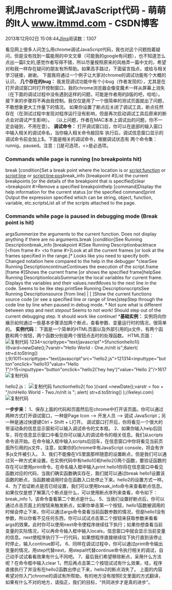
# 利用chrome调试JavaScript代码 - 萌萌的It人 www.itmmd.com - CSDN博客


2013年12月02日 15:08:44[Jlins](https://me.csdn.net/dyllove98)阅读数：1307


看见网上很多人问怎么用chrome调试JavaScript代码，我也对这个问题抱着疑问，但是没有找到一篇能用的中文文章（可能我的google有问题），也不知道怎么点出一篇E文的,感觉作者写得不错，所以尽量按照原来的风格弄一篇中文的，希望对和我一样存在疑问的朋友有所帮助。如果高手路过，下面留言指点，或给与相关学习链接，谢谢。
下面我将通过一个例子让大家对chrome的调试功能有个大概的认识。
**几个存在的bug：**
我发现调试功能中有个小bug（作者发现的），尤其是在打开调试窗口时打开控制窗口，我的chrome浏览器会像变魔术一样从屏幕上消失（在下面的调试过程中没有遇到这样的问题，可能是作者用的β版的吧，哈哈）。接下来的步骤将不再由我控制。我仅仅是用了一个很简单的测试页面就出了问题，不敢想象更大工作量下的情况。
如果你设置了断点后关闭了调试工具，断点任然存在（在测试过程中发现对程序运行没有影响，但是再次启动调试工具后原来的断点会对调试产生影响）。
（以上问题，作者在MAC本本上调试出的问题，你不一定会碰到，不用在意）。
**调试命令：**
打开调试窗口后，你可以在底部的输入窗口中输入相关的调试命名，当你输入相关命令敲回车
执行后，调试信息窗口显示的调试命令前会加上$。下面是相关的调试命令，根据调试状态有
两个命令集：runnig，paused。注意：[]是可选项，<>是必选项。
### Commands while page is running (no breakpoints hit)
break [condition]Set a break point where the location is <function> or <script:function> or <script:line> or <script:line:pos>break_info [breakpoint \#]List the current breakpoints [or the details of the breakpoint that is specified]clear <breakpoint \#>Remove a specified breakpointhelp [command]Display the help information for the current status [or the specified command]print <expression>Output the expression specified which can be string, object, function, variable, etc.scriptsList all of the scripts attached to the page.
### Commands while page is paused in debugging mode (Break point is hit)
argsSummerize the arguments to the current function. Does not display anything if there are no arguments.break [condition]See Running Descriptionbreak_info [breakpoint \#]See Running Descriptionbacktrace [<from frame \#> <to frame \#>]Look at all the current frames [or look at the frames specified in the range.]* Looks like you need to specify both. Changed notation here compared to the help in the debugger *clearSee Running DescriptioncontinueContinues the execution of the script.frame [frame \#]Shows the current frame [or shows the specified frame]helpSee Running DescriptionlocalsSummarize the local variables for current frame. Displays the variables and their values.nextMoves to the next line in the code. Seems to be like step.printSee Running DescriptionscriptsSee Running Descriptionsource [from line] | [<from line> <num lines>]Show the current functions source code [or see a specified line or range of lines]stepStep through the code line by line when paused in debug mode. * Not sure what is different between step and next *stepout* Seems to not work! Should step out of the current debugging step. It should work like continue! ***基础实例：**
实例将向你展示如何通过一些基本步骤添加两个断点，查看参数、变量运行时的情况，很简单的。
**实例代码：**
下面是一个简单的HTML页面以及外部引用的js文件，有两个函数和两个按钮，两个函数分别是两个按钮点击时的处理函数。
HTML页面：
![复制代码](http://common.cnblogs.com/images/copycode.gif)
1<html>2<head>3<title>TEST</title>4<scripttype="text/javascript">5functionhello1(){6vard=newDate();7varstr="Hello World - One./n/nIt is";8alert( str+d.toString() );9}10</script>11<scripttype="text/javascript"src="hello2.js"></script>12</head>13<body>14<inputtype="button"onclick="hello1()"value="Hello 1"/>15<inputtype="button"onclick="hello2('hey hey')"value="Hello 2"/>16</body>17</html>![复制代码](http://common.cnblogs.com/images/copycode.gif)

hello2.js：
![复制代码](http://common.cnblogs.com/images/copycode.gif)
functionhello2( foo ){vard =newDate();varstr = foo + "/n/nHello World - Two./n/nIt is ";
  alert( str+d.toString() );//keleyi.com}![复制代码](http://common.cnblogs.com/images/copycode.gif)

**一步步来：**
1、保存上面的代码和页面然后在chrome中打开该页面。你可以通过两种方式打开调试窗口，一种是Page Icon --> 开发人员 --> 调试 JavaScript；另一种是通过快捷键Ctrl + Shift + L打开。 调试窗口打开后，你将看见一个很大的带滚动条的信息显示窗和可以输入调试命令的文本框。
2、如果你输入help后回车，将在信息显示窗口中看见你可以输入的调试命令的相关信息。我们从scripts命令该开始。在命令输入框中输入scripts后回车，在信息窗口中你将看见当前页面所引用的js文件，注意，如果你的chrome中有JavaScript console，将会有许多js文件被引入。
3、我们不能像在VS里面那样随意的设置断点，但是我们可以通过另一种方式来设置。在实例代码中有hello1()和hello2()两个函数，要验证函数的存在可以使用print命令。在命名输入框中输入print hello1你将在信息窗口中看见函数对应的代码，当我们确实函数确实存在，我们就可以通过break hello1设置该函数的断点，当函数被调用时会在函数入口处停止下来。hello2的设置方式一样。
4、为了验证断点是否已经设置，我们可以使用break_info命令来查看断点信息。如果仅仅是想了解第几个断点是什么，可以使用断点序列来查看，命令如下：break_info 1，该命令查看第二个断点是什么。
5、当我们设置好断点后，你可以通过点击页面上的按钮来触发断点，如果你单击第一个按钮，hello1函数被调用的时候会停止下来，你可以通过args命令查看当前函数参数的情况，但是hello1没有参数，所以你看不见任何东西，你可以试试点击第二个按钮来获取参数来看看args的效果。此时你可以使用next命令使程序继续往下执行；如果你想查看当前变量的实际情况，可以再命令输入框中输入locals，信息窗口中就会显示当前变量的信息。next使程序执行下一行代码，如果想程序直接继续往下执行直到该停止时停止，输入continue即可。
6、同样在调试过程中，你可以通过print命令输出变量的情况，用step代替next，用stepall代替continue命令执行相关的调试，自己动手试试看看效果有什么不同吧。
7、最后我们希望移除断点，采用什么方法呢？在命令框中输入clear 1，然后再点击第二个按钮试试有什么效果，哇，程序直接执行了并没有在hello2函数出停止下来，hello2的断点消失了。
上面的内容希望对你入门chrome的调试有所帮助，有的地方没有按照E文里面的方式翻译，如果有什么不对的地方，请指正，我们的目标，“共同进步才是真的进步”。

